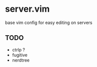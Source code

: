 # server.vim
base vim config for easy editing on servers

## TODO
 - ctrlp ?
 - fugitive
 - nerdtree
